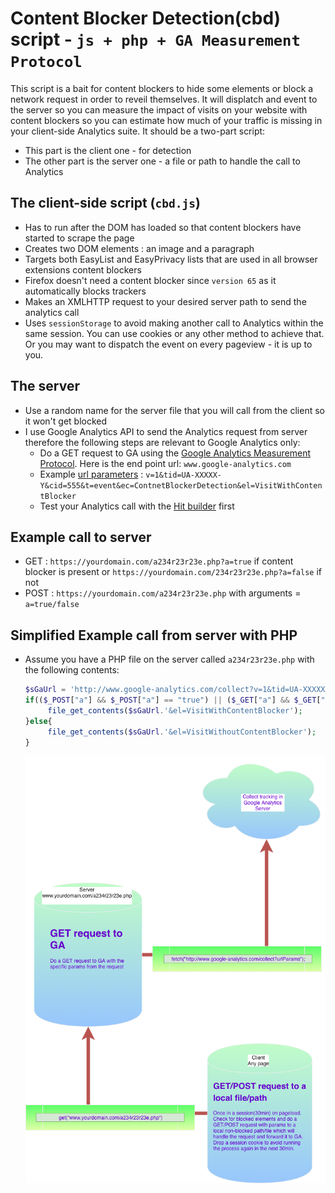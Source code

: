 # Content Blocker Detection(cbd) script - `js + php + GA Measurement Protocol`
This script is a bait for content blockers to hide some elements or block a network request in order to reveil themselves. It will displatch and event to  the server so you can measure the impact of visits on your website with content blockers so you can estimate how much of your traffic is missing in your client-side Analytics suite.
It should be a two-part script:
* This part is the client one - for detection
* The other part is the server one - a file or path to handle the call to Analytics

## The client-side script (`cbd.js`)
* Has to run after the DOM has loaded so that content blockers have started to scrape the page
* Creates two DOM elements : an image and a paragraph
* Targets both EasyList and EasyPrivacy lists that are used in all browser extensions content blockers
* Firefox doesn't need a content blocker since `version 65` as it automatically blocks trackers
* Makes an XMLHTTP request to your desired server path to send the analytics call
* Uses `sessionStorage` to avoid making another call to Analytics within the same session. You can use cookies or any other method to achieve that. Or you may want to dispatch the event on every pageview - it is up to you.

## The server
* Use a random name for the server file that you will call from the client so it won't get blocked
* I use Google Analytics API to send the Analytics request from server therefore the following steps are relevant to Google Analytics only:
     * Do a GET request to GA using the [Google Analytics Measurement Protocol](https://developers.google.com/analytics/devguides/collection/protocol/v1/devguide "Google Analytics Measurement Protocol"). Here is the end point url: `www.google-analytics.com`
     * Example [url parameters](https://developers.google.com/analytics/devguides/collection/protocol/v1/parameters "Google Analytics Measurement Protocol parameters reference") : `v=1&tid=UA-XXXXX-Y&cid=555&t=event&ec=ContnetBlockerDetection&el=VisitWithContentBlocker`
     * Test your Analytics call with the [Hit builder](https://ga-dev-tools.appspot.com/hit-builder/ "Google Analytics Measurement Protocol hit builder") first

## Example call to server
* GET : `https://yourdomain.com/a234r23r23e.php?a=true` if content blocker is present or `https://yourdomain.com/234r23r23e.php?a=false` if not
* POST : `https://yourdomain.com/a234r23r23e.php` with arguments = `a=true/false`

## Simplified Example call from server with PHP
* Assume you have a PHP file on the server called `a234r23r23e.php` with the following contents:
     ```php
     $sGaUrl = 'http://www.google-analytics.com/collect?v=1&tid=UA-XXXXX-Y&cid=555&hc=hostNameHere&dp=pathHere&dt=pageTitleHere&t=event&ec=ContnetBlockerDetection';
     if(($_POST["a"] && $_POST["a"] == "true") || ($_GET["a"] && $_GET["a"] == "true") ){
          file_get_contents($sGaUrl.'&el=VisitWithContentBlocker');
     }else{
          file_get_contents($sGaUrl.'&el=VisitWithoutContentBlocker');
     }
     ```

     ![sample diagram flow](./cbd.png "sample diagram flow")